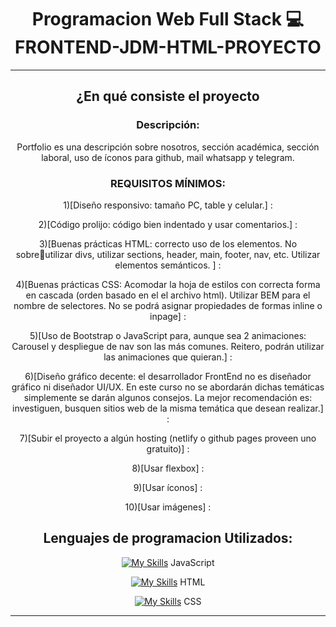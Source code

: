
<div align="center">

# Programacion Web Full Stack :computer: FRONTEND-JDM-HTML-PROYECTO 
</div>

***

<div align="center">

<h2>¿En qué consiste el proyecto</h2>

### Descripción:
Portfolio es una descripción sobre nosotros, sección académica, sección laboral, 
uso de íconos para github, mail whatsapp y telegram. 

### REQUISITOS MÍNIMOS: 
1)[Diseño responsivo: tamaño PC, table y celular.] :
   
2)[Código prolijo: código bien indentado y usar comentarios.] :

3)[Buenas prácticas HTML: correcto uso de los elementos. No sobreutilizar divs, utilizar sections, header, main, footer, nav, etc. Utilizar elementos semánticos. ] :
   
4)[Buenas prácticas CSS: Acomodar la hoja de estilos con correcta forma en 
cascada (orden basado en el el archivo html). Utilizar BEM para el nombre 
de selectores. No se podrá asignar propiedades de formas inline o 
inpage] :

5)[Uso de Bootstrap o JavaScript para, aunque sea 2 animaciones: Carousel
y despliegue de nav son las más comunes. Reitero, podrán utilizar las 
animaciones que quieran.] :

6)[Diseño gráfico decente: el desarrollador FrontEnd no es diseñador gráfico 
ni diseñador UI/UX. En este curso no se abordarán dichas temáticas 
simplemente se darán algunos consejos. La mejor recomendación es: 
investiguen, busquen sitios web de la misma temática que desean realizar.] :

7)[Subir el proyecto a algún hosting (netlify o github pages proveen uno 
gratuito)] :

8)[Usar flexbox] :

9)[Usar íconos] :

10)[Usar imágenes] :


## Lenguajes de programacion Utilizados:


[![My Skills](https://skillicons.dev/icons?i=js)](https://skillicons.dev) JavaScript

[![My Skills](https://skillicons.dev/icons?i=html)](https://skillicons.dev) HTML

[![My Skills](https://skillicons.dev/icons?i=css)](https://skillicons.dev) CSS

***
